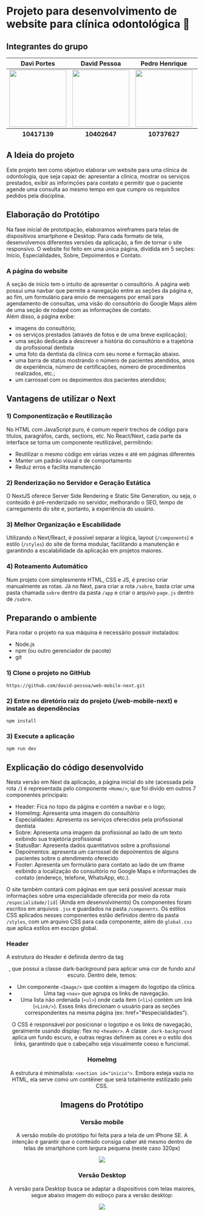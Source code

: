 # Projeto para desenvolvimento de website para clínica odontológica 🦷
## Integrantes do grupo
<table>
  <thead>
    <tr>
      <th>Davi Portes</th>
      <th>David Pessoa</th>
      <th>Pedro Henrique</th>
      <th>Lucas Lago</th>
    </tr>
  </thead>
  <tbody>
    <tr>
      <td>
        <a href="https://github.com/DaviPortes" target="_blank">
          <img src="https://avatars.githubusercontent.com/u/179884428?v=4" style="width: 150px; height: 150px;"/>
        </a>
      </td>
      <td>
        <a href="https://github.com/david-pessoa" target="_blank">
          <img src="https://avatars.githubusercontent.com/u/104323068?v=4" style="width: 150px; height: 150px;"/>
        </a>
      </td>
      <td>
        <a href="https://github.com/peki20062006-a11y" target="_blank">
          <img src="https://avatars.githubusercontent.com/u/227485917?v=4" style="width: 150px; height: 150px;"/>
        </a>
      </td>
      <td>
        <a href="https://github.com/LucasTkoLago007" target="_blank">
          <img src="https://avatars.githubusercontent.com/u/227432884?v=4" style="width: 150px; height: 150px;"/>
        </a>
      </td>
    </tr>
    </tbody>
    <tfoot>
      <tr>
        <th>10417139</th>
        <th>10402647</th>
        <th>10737627</th>
        <th>10436247</th>
      </tr>
    </tfoot>
</table>

## A Ideia do projeto
Este projeto tem como objetivo elaborar um website para uma clínica de odontologia, que seja capaz de: apresentar a clínica, mostrar os serviços prestados, exibir as informções para contato e permitir que o paciente agende uma consulta ao mesmo tempo em que cumpre os requisitos pedidos pela disciplina.

## Elaboração do Protótipo
Na fase inicial de prototipação, elaboramos wireframes para telas de dispositivos smartphone e Desktop. Para cada formato de tela, desenvolvemos diferentes versões da aplicação, a fim de tornar o site responsivo. O website foi feito em uma única página, dividida em 5 seções: Início, Especialidades, Sobre, Depoimentos e Contato.

### A página do website
A seção de início tem o intuito de apresentar o consultório. A página web possui uma navbar que permite a navegação entre as seções da página e, ao fim, um formulário para envio de mensagens por email para agendamento de consultas, uma visão do consultório do Google Maps além de uma seção de rodapé com as informações de contato.  
Além disso, a página exibe:
 - imagens do consultório;
 - os serviços prestados (através de fotos e de uma breve explicação);
 - uma seção dedicada a descrever a história do consultório e a trajetória da profissional dentista
 - uma foto da dentista da clínica com seu nome e formação abaixo.
 - uma barra de status mostrando o número de pacientes atendidos, anos de experiência, número de certificações, número de procedimentos realizados, etc.;
 - um carrossel com os depoimentos dos pacientes atendidos;

## Vantagens de utilizar o Next
### 1) Componentização e Reutilização
No HTML com JavaScript puro, é comum reperir trechos de código para títulos, paragráfos, cards, sections, etc. No React/Next, cada parte da interface se torna um componente reutilizável, permitindo:
 - Reutilizar o mesmo código em várias vezes e até em páginas diferentes
 - Manter um padrão visual e de comportamento
 - Reduz erros e facilita manutenção

### 2) Renderização no Servidor e Geração Estática
O NextJS oferece Server Side Rendering e Static Site Generation, ou seja, o conteúdo é pré-renderizado no servidor, melhorando o SEO, tempo de carregamento do site e, portanto, a experiência do usuário.

### 3) Melhor Organização e Escabilidade
Utilizando o Next/React, é possível separar a lógica, layout (`/components`) e estilo (`/styles`) do site de forma modular, facilitando a manutenção e garantindo a escalabilidade da aplicação em projetos maiores.

### 4) Roteamento Automático
Num projeto com simplesmente HTML, CSS e JS, é preciso criar manualmente as rotas. Já no Next, para criar a rota `/sobre`, basta criar uma pasta chamada `sobre` dentro da pasta `/app` e criar o arquivo `page.js` dentro de `/sobre`.

## Preparando o ambiente
Para rodar o projeto na sua máquina é necessário possuir instalados:
- Node.js 
- npm (ou outro gerenciador de pacote)
- git

### 1) Clone o projeto no GitHub
```
https://github.com/david-pessoa/web-mobile-next.git
```

### 2) Entre no diretório raiz do projeto (/web-mobile-next) e instale as dependências
```
npm install
```

### 3) Execute a aplicação
```
npm run dev
```

## Explicação do código desenvolvido

Nesta versão em Next da aplicação, a página inicial do site (acessada pela rota `/`) é representada pelo componente `<Home/>`, que foi divido em outros 7 componentes principais:
 - Header: Fica no topo da página e contém a navbar e o logo;
 - HomeImg: Apresenta uma imagem do consultório
 - Especialidades: Apresenta os serviços oferecidos pela profissional dentista
 - Sobre: Apresenta uma imagem da profissional ao lado de um texto exibindo sua trajetória profissional
 - StatusBar: Apresenta dados quantitativos sobre a profissional
 - Depoimentos: apresenta um carrossel de depoimentos de alguns pacientes sobre o atendimento oferecido
 - Footer: Apresenta um formulário para contato ao lado de um iframe exibindo a localização do consultório no Google Maps e informações de contato (endereço, telefone, WhatsApp, etc.).

O site também contará com páginas em que será possível acessar mais informações sobre uma especialidade oferecida por meio da rota `/especialidade/[id]` (Ainda em desenvolvimento)
Os componentes foram escritos em arquivos `.jsx` e guardados na pasta `/components`. Os estilos CSS aplicados nesses componentes estão definidos dentro da pasta `/styles`, com um arquivo CSS para cada componente, além do `global.css` que aplica estilos em escopo global.

### Header
A estrutura do Header é definida dentro da tag <header>, que possui a classe dark-background para aplicar uma cor de fundo azul escuro. Dentro dele, temos:
 - Um componente `<Image/>` que contém a imagem do logotipo da clínica.
 - Uma tag `<nav>` que agrupa os links de navegação.
 - Uma lista não ordenada (`<ul>`) onde cada item (`<li>`) contém um link (`<Link/>`). Esses links direcionam o usuário para as seções correspondentes na mesma página (ex: href="#especialidades").

O CSS é responsável por posicionar o logotipo e os links de navegação, geralmente usando display: flex no `<header>`. A classe `.dark-background` aplica um fundo escuro, e outras regras definem as cores e o estilo dos links, garantindo que o cabeçalho seja visualmente coeso e funcional.

### HomeImg
A estrutura é minimalista: `<section id="inicio">`. Embora esteja vazia no HTML, ela serve como um contêiner que será totalmente estilizado pelo CSS.



## Imagens do Protótipo
### Versão mobile
A versão mobile do protótipo foi feita para a tela de um IPhone SE. A intenção é garantir que o conteúdo consiga caber até mesmo dentro de telas de smartphone com largura pequena (neste caso 320px)

<img src="./public/imagens_prototipo/iPhone SE - Página Inicial.png">

### Versão Desktop
A versão para Desktop busca se adaptar a dispositivos com telas maiores, segue abaixo imagem do esboço para a versão desktop:

<img src="./public/imagens_prototipo/desktop.png">
